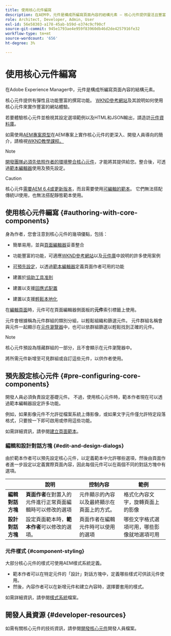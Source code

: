 ```yaml
---
title: 使用核心元件編寫
description: 在AEM中，元件是構成所編寫頁面內容的結構元素 — 核心元件提供靈活且豐富的編寫功能。
role: Architect, Developer, Admin, User
exl-id: 56e58303-a178-45ab-b59d-e374c9cf90cf
source-git-commit: 945e1793ae4e959f83960db46d2de4257916fe32
workflow-type: tm+mt
source-wordcount: '656'
ht-degree: 3%

---
```


# 使用核心元件編寫

在Adobe Experience Manager中，元件是構成所編寫頁面內容的結構元素。

核心元件提供有彈性且功能豐富的撰寫功能。 [WKND參考網站](https://wknd.site)及其說明如何使用核心元件來實作豐富的網站體驗。

若要體驗核心元件並檢視其設定選項範例以及HTML和JSON輸出，請造訪[元件資料庫](https://adobe.com/go/aem_cmp_library_tw)。

如需使用[AEM專案原型](/help/developing/archetype/overview.md)在AEM專案上實作核心元件的更深入、開發人員導向的簡介，請檢視[WKND教學課程。](https://experienceleague.adobe.com/docs/experience-manager-learn/getting-started-wknd-tutorial-develop/overview.html?lang=zh-Hant)

>[!NOTE]
>
>[開發團隊必須先依照作者的環境整合核心元件](/help/get-started/using.md)，才能將其提供給您。整合後，可透過[範本編輯器](https://experienceleague.adobe.com/docs/experience-manager-cloud-service/sites/authoring/features/templates.html?lang=zh-Hant)使用及預先設定。

>[!CAUTION]
>
>核心元件[需要AEM 6.4或更新版本](/help/versions.md)，而且需要使用[可編輯的範本](https://experienceleague.adobe.com/docs/experience-manager-cloud-service/sites/authoring/features/templates.html?lang=zh-Hant)。 它們無法搭配傳統UI使用，也無法搭配靜態範本使用。

## 使用核心元件編寫 {#authoring-with-core-components}

身為作者，您會注意到核心元件的幾項優點，包括：

* 簡單易用，並與[頁面編輯器](https://experienceleague.adobe.com/docs/experience-manager-cloud-service/sites/authoring/fundamentals/editing-content.html?lang=zh-Hant)妥善整合

* 功能豐富的功能，可適應[WKND參考網站](https://wknd.site)以及[元件庫](https://adobe.com/go/aem_cmp_library_tw)中說明的許多使用案例

* [可預先設定](#pre-configuring-core-components)，以透過[範本編輯器](https://experienceleague.adobe.com/docs/experience-manager-cloud-service/sites/authoring/features/templates.html?lang=zh-Hant)定義頁面作者可用的功能

* 建置於[協助工具准則](https://experienceleague.adobe.com/docs/experience-manager-cloud-service/sites/authoring/fundamentals/accessible-content.html?lang=zh-Hant)

* 建置以支援[回應式配置](https://experienceleague.adobe.com/docs/experience-manager-cloud-service/sites/authoring/features/responsive-layout.html?lang=zh-Hant)

* 建置以支援[輕鬆本地化](localization.md)

在[編輯頁面](https://experienceleague.adobe.com/docs/experience-manager-cloud-service/sites/authoring/fundamentals/editing-content.html?lang=zh-Hant)時，元件可在頁面編輯器側面板的&#x200B;**元件**&#x200B;索引標籤上使用。

元件會根據稱為元件群組的類別分組，以輕鬆組織和篩選元件。 元件群組名稱會與元件一起顯示在[元件瀏覽器](https://experienceleague.adobe.com/docs/experience-manager-cloud-service/sites/authoring/fundamentals/editing-content.html?lang=zh-Hant)中，也可以依群組篩選以輕鬆找到正確的元件。

>[!NOTE]
>
>核心元件預設為隱藏群組的一部分，且不會顯示在元件瀏覽器中。
>
>將所需元件新增至可見群組或自訂這些元件，以供作者使用。

## 預先設定核心元件 {#pre-configuring-core-components}

開發人員必須負責設定基礎元件。 不過，使用核心元件時，範本作者現在可以透過範本編輯器設定許多功能。

例如，如果影像元件不允許從檔案系統上傳影像，或如果文字元件僅允許特定段落格式，只要按一下即可啟用或停用這些功能。

如需詳細資訊，請參閱[建立頁面範本](https://experienceleague.adobe.com/docs/experience-manager-cloud-service/sites/authoring/features/templates.html?lang=zh-Hant)。

### 編輯和設計對話方塊 {#edit-and-design-dialogs}

由於範本作者可以預先設定核心元件，以定義範本中允許哪些選項，然後由頁面作者進一步設定以定義實際頁面內容，因此每個元件可以在兩個不同的對話方塊中有選項。

|  | 說明 | 控制內容 | 範例 |
|--- |--- |--- |--- |
| **編輯對話方塊** | **頁面作者**&#x200B;在對置入的元件進行正常頁面編輯時可以修改的選項 | 元件顯示的內容以及最終顯示在頁面上的方式。 | 格式化內容文字，旋轉頁面上的影像 |
| **設計對話方塊** | 設定頁面範本時，**範本作者**&#x200B;可以修改的選項。 | 頁面作者在編輯元件時可以使用的選項 | 哪些文字格式選項可用，哪些影像就地選項可用 |

### 元件樣式 {#component-styling}

大部分核心元件的樣式可使用AEM樣式系統定義。

* 範本作者可以在特定元件的「設計」對話方塊中，定義哪些樣式可供該元件使用。
* 然後，內容作者可以在新增元件和建立內容時，選擇要套用的樣式。

如需詳細資訊，請參閱[樣式系統](https://experienceleague.adobe.com/docs/experience-manager-cloud-service/sites/authoring/features/style-system.html?lang=zh-Hant)檔案。

## 開發人員資源 {#developer-resources}

如需有關核心元件的技術資訊，請參閱[開發核心元件](/help/developing/overview.md)開發人員檔案。
